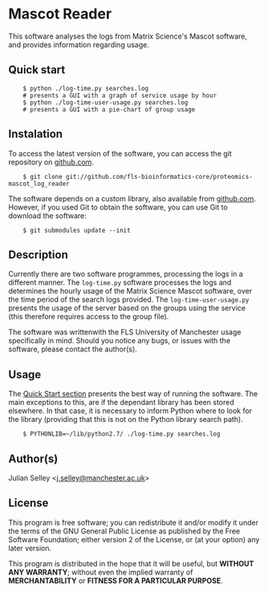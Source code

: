 # Mascot Reader

This software analyses the logs from Matrix Science's Mascot software,
and provides information regarding usage.

## Quick start

~~~~{.bash}
	$ python ./log-time.py searches.log
	# presents a GUI with a graph of service usage by hour
	$ python ./log-time-user-usage.py searches.log
	# presents a GUI with a pie-chart of group usage
~~~~

## Instalation

To access the latest version of the software, you can access the git
repository on [github.com](http:://github.com/fls-bioinformatics-core/proteomics-mascot_log_reader).

~~~~{.bash}
	$ git clone git://github.com/fls-bioinformatics-core/proteomics-mascot_log_reader
~~~~

The software depends on a custom library, also available from
[github.com](http://github.com/fls-bioinformatics-core/proteomics-python2.7-proteomics-lib). However,
if you used Git to obtain the software, you can use Git to download
the software:

~~~~{.bash}
	$ git submodules update --init
~~~~

## Description

Currently there are two software programmes, processing the logs in a
different manner. The `log-time.py` software processes the logs and
determines the hourly usage of the Matrix Science Mascot software,
over the time period of the search logs provided. The
`log-time-user-usage.py` presents the usage of the server based on the
groups using the service (this therefore requires access to the group
file).

The software was writtenwith the FLS University of Manchester usage
specifically in mind. Should you notice any bugs, or issues with the
software, please contact the author(s).

## Usage

The [Quick Start section](#quick-start) presents the best way of
running the software. The main exceptions to this, are if the
dependant library has been stored elsewhere. In that case, it is
necessary to inform Python where to look for the library (providing
that this is not on the Python library search path).

~~~~{.bash}
	$ PYTHONLIB=~/lib/python2.7/ ./log-time.py searches.log
~~~~

## Author(s) ##

Julian Selley <[j.selley@manchester.ac.uk](mailto:j.selley@manchester.ac.uk)>

## License ##

This program is free software; you can redistribute it and/or modify
it under the terms of the GNU General Public License as published by
the Free Software Foundation; either version 2 of the License, or
(at your option) any later version.

This program is distributed in the hope that it will be useful,
but **WITHOUT ANY WARRANTY**; without even the implied warranty of
**MERCHANTABILITY** or **FITNESS FOR A PARTICULAR PURPOSE**.
